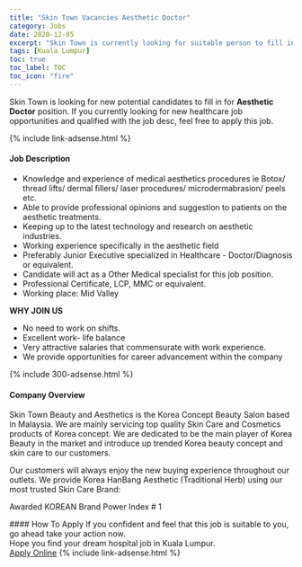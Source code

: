 ```yaml
---
title: "Skin Town Vacancies Aesthetic Doctor" 
category: Jobs 
date: 2020-12-05 
excerpt: "Skin Town is currently looking for suitable person to fill in the Aesthetic Doctor which positioned at Kuala Lumpur" 
tags: [Kuala Lumpur] 
toc: true 
toc_label: TOC 
toc_icon: "fire" 
--- 
```


<p>Skin Town is looking for new potential candidates to fill in for <b>Aesthetic Doctor</b> position. If you currently looking for new healthcare job opportunities and qualified with the job desc, feel free to apply this job.
</p>{% include link-adsense.html %} 
<div><div><div><h4>Job Description</h4></div></div><div><div><span><div><ul><li>Knowledge and experience of medical aesthetics procedures ie Botox/ thread lifts/ dermal fillers/ laser procedures/ microdermabrasion/ peels etc.</li><li>Able to provide professional opinions and suggestion to patients on the aesthetic treatments.</li><li>Keeping up to the latest technology and research on aesthetic industries.</li><li>Working experience specifically in the aesthetic field</li><li>Preferably Junior Executive specialized in Healthcare - Doctor/Diagnosis or equivalent.</li><li>Candidate will act as a Other Medical specialist for this job position.</li><li>Professional Certificate, LCP, MMC or equivalent.&#160;</li><li>Working place: Mid Valley</li></ul><p><strong>WHY JOIN US</strong></p><ul><li>No need to work on shifts.</li><li>Excellent work- life balance</li><li>Very attractive salaries that commensurate with work experience.</li><li>We provide opportunities for career advancement within the company</li></ul></div></span></div></div></div> 
{% include 300-adsense.html %} 
<div><div><div><h4>Company Overview</h4></div></div><div><div><span><div><p>Skin Town Beauty and Aesthetics is the Korea Concept Beauty Salon based in Malaysia. We are mainly servicing top quality Skin Care and Cosmetics products of Korea concept. We are dedicated to be the main player of Korea Beauty in the market and&#160;introduce up trended Korea beauty concept and skin care to our customers.</p><p>Our customers will always enjoy the new buying experience throughout our outlets. We provide Korea HanBang Aesthetic (Traditional Herb) using our most trusted Skin Care Brand:</p><p>Awarded KOREAN Brand Power Index # 1</p></div></span></div></div></div> 
#### How To Apply 
If you confident and feel that this job is suitable to you, go ahead take your action now. <br/> 
Hope you find your dream hospital job in Kuala Lumpur. <br/> 
<a href="https://www.jobstreet.com.my/en/job/aesthetic-doctor-4427679?jobId=jobstreet-my-job-4427679&sectionRank=14&token=0~12937e36-872d-41ec-9f2f-d085e311568e&fr=SRP%20View%20In%20New%20Ta" class="btn btn--warning" target="_blank" rel="nofollow noopenner">Apply Online</a> 
{% include link-adsense.html %} 